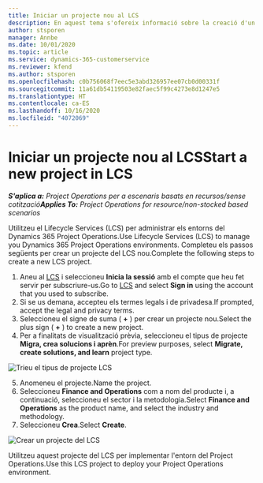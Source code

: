 ```yaml
---
title: Iniciar un projecte nou al LCS
description: En aquest tema s'ofereix informació sobre la creació d'un projecte nou al LCS per a l'entorn del Project Operations.
author: stsporen
manager: Annbe
ms.date: 10/01/2020
ms.topic: article
ms.service: dynamics-365-customerservice
ms.reviewer: kfend
ms.author: stsporen
ms.openlocfilehash: c0b756068f7eec5e3abd326957ee07cb0d00331f
ms.sourcegitcommit: 11a61db54119503e82faec5f99c4273e8d1247e5
ms.translationtype: HT
ms.contentlocale: ca-ES
ms.lasthandoff: 10/16/2020
ms.locfileid: "4072069"
---
```

# <a name="start-a-new-project-in-lcs"></a><span data-ttu-id="e5e2d-103">Iniciar un projecte nou al LCS</span><span class="sxs-lookup"><span data-stu-id="e5e2d-103">Start a new project in LCS</span></span>

<span data-ttu-id="e5e2d-104">_**S'aplica a:** Project Operations per a escenaris basats en recursos/sense cotització_</span><span class="sxs-lookup"><span data-stu-id="e5e2d-104">_**Applies To:** Project Operations for resource/non-stocked based scenarios_</span></span>

<span data-ttu-id="e5e2d-105">Utilitzeu el Lifecycle Services (LCS) per administrar els entorns del Dynamics 365 Project Operations.</span><span class="sxs-lookup"><span data-stu-id="e5e2d-105">Use Lifecycle Services (LCS) to manage you Dynamics 365 Project Operations environments.</span></span> <span data-ttu-id="e5e2d-106">Completeu els passos següents per crear un projecte del LCS nou.</span><span class="sxs-lookup"><span data-stu-id="e5e2d-106">Complete the following steps to create a new LCS project.</span></span>

1. <span data-ttu-id="e5e2d-107">Aneu al [LCS](https://lcs.dynamics.com/Logon/Index) i seleccioneu **Inicia la sessió** amb el compte que heu fet servir per subscriure-us.</span><span class="sxs-lookup"><span data-stu-id="e5e2d-107">Go to [LCS](https://lcs.dynamics.com/Logon/Index) and select **Sign in** using the account that you used to subscribe.</span></span>
2. <span data-ttu-id="e5e2d-108">Si se us demana, accepteu els termes legals i de privadesa.</span><span class="sxs-lookup"><span data-stu-id="e5e2d-108">If prompted, accept the legal and privacy terms.</span></span>
3. <span data-ttu-id="e5e2d-109">Seleccioneu el signe de suma ( **+** ) per crear un projecte nou.</span><span class="sxs-lookup"><span data-stu-id="e5e2d-109">Select the plus sign ( **+** ) to create a new project.</span></span>
4. <span data-ttu-id="e5e2d-110">Per a finalitats de visualització prèvia, seleccioneu el tipus de projecte **Migra, crea solucions i aprèn**.</span><span class="sxs-lookup"><span data-stu-id="e5e2d-110">For preview purposes, select **Migrate, create solutions, and learn** project type.</span></span>

  ![Trieu el tipus de projecte LCS](./media/create-lcs-1.png)

5. <span data-ttu-id="e5e2d-112">Anomeneu el projecte.</span><span class="sxs-lookup"><span data-stu-id="e5e2d-112">Name the project.</span></span> 
6. <span data-ttu-id="e5e2d-113">Seleccioneu **Finance and Operations** com a nom del producte i, a continuació, seleccioneu el sector i la metodologia.</span><span class="sxs-lookup"><span data-stu-id="e5e2d-113">Select **Finance and Operations** as the product name, and select the industry and methodology.</span></span> 
7. <span data-ttu-id="e5e2d-114">Seleccioneu **Crea**.</span><span class="sxs-lookup"><span data-stu-id="e5e2d-114">Select **Create**.</span></span>

![Crear un projecte del LCS](./media/create-lcs-2.png)

<span data-ttu-id="e5e2d-116">Utilitzeu aquest projecte del LCS per implementar l'entorn del Project Operations.</span><span class="sxs-lookup"><span data-stu-id="e5e2d-116">Use this LCS project to deploy your Project Operations environment.</span></span>

